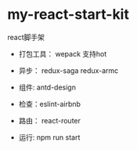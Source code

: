 # my-react-start-kit
react脚手架

- 打包工具： wepack 支持hot

- 异步： redux-saga redux-armc
- 组件: antd-design
- 检查：eslint-airbnb
- 路由： react-router

- 运行:  npm run start

